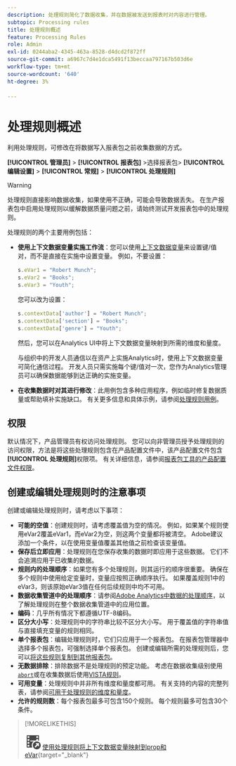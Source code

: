 ```yaml
---
description: 处理规则简化了数据收集，并在数据被发送到报表时对内容进行管理。
subtopic: Processing rules
title: 处理规则概述
feature: Processing Rules
role: Admin
exl-id: 0244aba2-4345-463a-8528-d4dcd2f872ff
source-git-commit: a6967c7d4e1dca5491f13beccaa797167b503d6e
workflow-type: tm+mt
source-wordcount: '640'
ht-degree: 3%

---
```


# 处理规则概述

利用处理规则，可修改在将数据写入报表包之前收集数据的方式。

**[!UICONTROL 管理员]** > **[!UICONTROL 报表包]** >选择报表包> **[!UICONTROL 编辑设置]** > **[!UICONTROL 常规]** > **[!UICONTROL 处理规则]**

>[!WARNING]
>
>处理规则直接影响数据收集，如果使用不正确，可能会导致数据丢失。 在生产报表包中启用处理规则以缓解数据质量问题之前，请始终测试开发报表包中的处理规则。

处理规则的两个主要用例包括：

* **使用上下文数据变量实施工作流**：您可以使用[上下文数据变量](/help/implement/vars/page-vars/contextdata.md)来设置键/值对，而不是直接在实施中设置变量。 例如，不要设置：

  ```js
  s.eVar1 = "Robert Munch";
  s.eVar2 = "Books";
  s.eVar3 = "Youth";
  ```

  您可以改为设置：

  ```js
  s.contextData['author'] = "Robert Munch";
  s.contextData['section'] = "Books";
  s.contextData['genre'] = "Youth";
  ```

  然后，您可以在Analytics UI中将上下文数据变量映射到所需的维度和量度。

  与组织中的开发人员通信以在资产上实施Analytics时，使用上下文数据变量可简化通信过程。 开发人员只需实施每个键/值对一次，您作为Analytics管理员可以确保数据能够到达正确的实施变量。

* **在收集数据时对其进行修改**：此用例包含多种应用程序，例如临时修复数据质量或帮助填补实施缺口。 有关更多信息和具体示例，请参阅[处理规则用例](pr-use-cases.md)。

## 权限

默认情况下，产品管理员有权访问处理规则。 您可以向非管理员授予处理规则的访问权限，方法是将这些处理规则包含在产品配置文件中，该产品配置文件包含&#x200B;**[!UICONTROL 处理规则]**&#x200B;权限项。 有关详细信息，请参阅[报表包工具的产品配置文件权限](/help/admin/admin-console/permissions/report-suite-tools.md)。

## 创建或编辑处理规则时的注意事项

创建或编辑处理规则时，请考虑以下事项：

* **可能的空值**：创建规则时，请考虑覆盖值为空的情况。 例如，如果某个规则使用eVar2覆盖eVar1，而eVar2为空，则这两个变量都将被清空。 Adobe建议添加一个条件，以在使用变量值覆盖其他值之前检查该变量值。
* **保存后立即应用**：处理规则在您保存收集的数据时即应用于这些数据。 它们不会追溯应用于已收集的数据。
* **规则内的处理顺序**：如果您有多个处理规则，则其运行的顺序很重要。 确保在多个规则中使用给定变量时，变量应按照正确顺序执行。 如果覆盖规则1中的eVar3，则该原始eVar3值在任何后续规则中均不可用。
* **数据收集管道中的处理顺序**：请参阅[Adobe Analytics中数据的处理顺序](/help/technotes/processing-order.md)，以了解处理规则在整个数据收集管道中的应用位置。
* **编码**：几乎所有情况下都遵循UTF-8编码。
* **区分大小写**：处理规则中的字符串比较不区分大小写。 用于覆盖值的字符串值与直接填充变量的规则相同。
* **单个报表包**：编辑处理规则时，它们只应用于一个报表包。 在报表包管理器中选择多个报表包，可强制选择单个报表包。 创建或编辑所需的处理规则后，您可以[将这些规则复制到其他报表包](pr-copy.md)。
* **无数据排除**：排除数据不是处理规则的预定功能。 考虑在数据收集级别使用[`abort`](/help/implement/vars/config-vars/abort.md)或在收集数据后使用[VISTA规则](/help/technotes/vista.md)。
* **可用变量**：处理规则中并非所有维度和量度都可用。 有关支持的内容的完整列表，请参阅[可用于处理规则的维度和量度](pr-variables.md)。
* **允许的规则数**：每个报表包最多可包含150个规则。 每个规则最多可包含30个条件。

>[!MORELIKETHIS]
>
>![VideoCheckedOut](/help/assets/icons/VideoCheckedOut.svg) [使用处理规则将上下文数据变量映射到prop和eVar](https://experienceleague.adobe.com/en/docs/analytics-learn/tutorials/implementation/implementation-basics/map-contextdata-variables-into-props-and-evars-with-processing-rules){target="_blank"}
